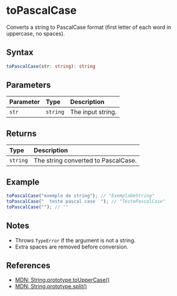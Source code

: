 # toPascalCase

Converts a string to PascalCase format (first letter of each word in uppercase, no spaces).

## Syntax
```typescript
toPascalCase(str: string): string
```

## Parameters
| Parameter | Type     | Description                                 |
| :-------- | :------- | :------------------------------------------ |
| `str`     | `string` | The input string.                           |

## Returns
| Type      | Description                                 |
| :-------- | :------------------------------------------ |
| `string`  | The string converted to PascalCase.          |

## Example
```typescript
toPascalCase("exemplo de string"); // "ExemploDeString"
toPascalCase("  teste pascal case  "); // "TestePascalCase"
toPascalCase(""); // ""
```

## Notes
- Throws `TypeError` if the argument is not a string.
- Extra spaces are removed before conversion.

## References
- [MDN: String.prototype.toUpperCase()](https://developer.mozilla.org/en-US/docs/Web/JavaScript/Reference/Global_Objects/String/toUpperCase)
- [MDN: String.prototype.split()](https://developer.mozilla.org/en-US/docs/Web/JavaScript/Reference/Global_Objects/String/split)